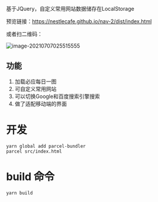 基于JQuery，自定义常用网站数据储存在LocalStorage

预览链接：https://nestlecafe.github.io/nav-2/dist/index.html

或者扫二维码：

![image-20210707025515555](https://i.loli.net/2021/07/07/VJ51yWk8MIPsRib.png)
## 功能

1. 加载必应每日一图
2. 可自定义常用网站
3. 可以切换Google和百度搜索引擎搜索
4. 做了适配移动端的界面

# 开发

```
yarn global add parcel-bundler
parcel src/index.html
```



# build 命令

```
yarn build
```

